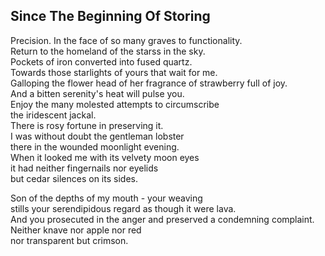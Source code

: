 Since The Beginning Of Storing
------------------------------
Precision. In the face of so many graves to functionality.  
Return to the homeland of the starss in the sky.  
Pockets of iron converted into fused quartz.  
Towards those starlights of yours that wait for me.  
Galloping the flower head of her fragrance of strawberry full of joy.  
And a bitten serenity's heat will pulse you.  
Enjoy the many molested attempts to circumscribe  
the iridescent jackal.  
There is rosy fortune in preserving it.  
I was without doubt the gentleman lobster  
there in the wounded moonlight evening.  
When it looked me with its velvety moon eyes  
it had neither fingernails nor eyelids  
but cedar silences on its sides.  
  
Son of the depths of my mouth - your weaving  
stills your serendipidous regard as though it were lava.  
And you prosecuted in the anger and preserved a condemning complaint.  
Neither knave nor apple nor red  
nor transparent but crimson.  
